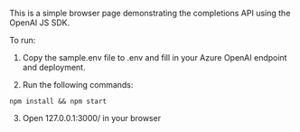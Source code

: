 This is a simple browser page demonstrating the completions API using the OpenAI JS SDK.

To run:
1. Copy the sample.env file to .env and fill in your Azure OpenAI endpoint and deployment.

2. Run the following commands:
```
npm install && npm start
```

3. Open 127.0.0.1:3000/ in your browser
